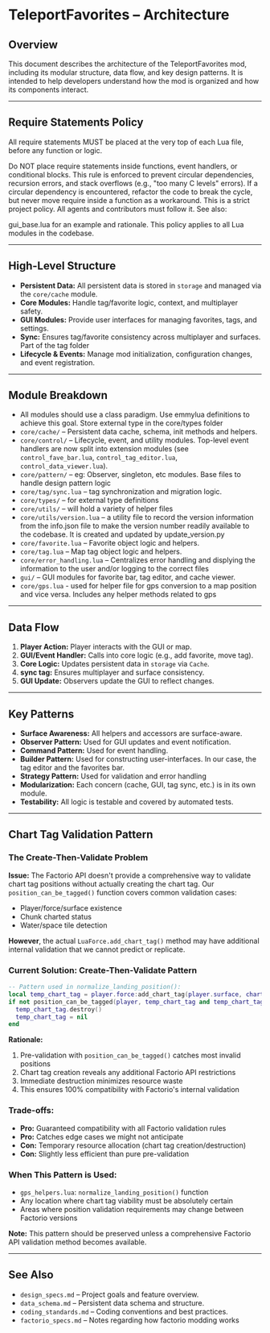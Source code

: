 # TeleportFavorites – Architecture

## Overview
This document describes the architecture of the TeleportFavorites mod, including its modular structure, data flow, and key design patterns. It is intended to help developers understand how the mod is organized and how its components interact.

---

## Require Statements Policy
All require statements MUST be placed at the very top of each Lua file, before any function or logic.

Do NOT place require statements inside functions, event handlers, or conditional blocks.
This rule is enforced to prevent circular dependencies, recursion errors, and stack overflows (e.g., "too many C levels" errors).
If a circular dependency is encountered, refactor the code to break the cycle, but never move require inside a function as a workaround.
This is a strict project policy. All agents and contributors must follow it.
See also:

gui_base.lua for an example and rationale.
This policy applies to all Lua modules in the codebase.

---

## High-Level Structure
- **Persistent Data:** All persistent data is stored in `storage` and managed via the `core/cache` module.
- **Core Modules:** Handle tag/favorite logic, context, and multiplayer safety.
- **GUI Modules:** Provide user interfaces for managing favorites, tags, and settings.
- **Sync:** Ensures tag/favorite consistency across multiplayer and surfaces. Part of the tag folder
- **Lifecycle & Events:** Manage mod initialization, configuration changes, and event registration.

---

## Module Breakdown
- All modules should use a class paradigm. Use emmylua definitions to achieve this goal. Store external type in the core/types folder
- `core/cache/` – Persistent data cache, schema, init methods and helpers.
- `core/control/` – Lifecycle, event, and utility modules. Top-level event handlers are now split into extension modules (see `control_fave_bar.lua`, `control_tag_editor.lua`, `control_data_viewer.lua`).
- `core/pattern/` – eg: Observer, singleton, etc modules. Base files to handle design pattern logic
- `core/tag/sync.lua` – tag synchronization and migration logic.
- `core/types/` – for external type definitions
- `core/utils/` – will hold a variety of helper files
- `core/utils/version.lua` – a utility file to record the version information
    from the info.json file to make the version number readily available
    to the codebase. It is created and updated by update_version.py
- `core/favorite.lua` – Favorite object logic and helpers.
- `core/tag.lua` – Map tag object logic and helpers.
- `core/error_handling.lua` – Centralizes error handling and displying the information to the user and/or logging to the correct files
- `gui/` – GUI modules for favorite bar, tag editor, and cache viewer.
- `core/gps.lua` - used for helper file for gps conversion to a map position and vice versa. Includes any helper methods related to gps

---

## Data Flow
1. **Player Action:** Player interacts with the GUI or map.
2. **GUI/Event Handler:** Calls into core logic (e.g., add favorite, move tag). 
3. **Core Logic:** Updates persistent data in `storage` via `Cache`.
4. **sync tag:** Ensures multiplayer and surface consistency.
5. **GUI Update:** Observers update the GUI to reflect changes.

---

## Key Patterns
- **Surface Awareness:** All helpers and accessors are surface-aware.
- **Observer Pattern:** Used for GUI updates and event notification.
- **Command Pattern:** Used for event handling.
- **Builder Pattern:** Used for constructing user-interfaces. In our case, the tag editor and the favorites bar.
- **Strategy Pattern:** Used for validation and error handling
- **Modularization:** Each concern (cache, GUI, tag sync, etc.) is in its own module.
- **Testability:** All logic is testable and covered by automated tests.

---

## Chart Tag Validation Pattern

### The Create-Then-Validate Problem

**Issue:** The Factorio API doesn't provide a comprehensive way to validate chart tag positions without actually creating the chart tag. Our `position_can_be_tagged()` function covers common validation cases:
- Player/force/surface existence
- Chunk charted status
- Water/space tile detection

**However**, the actual `LuaForce.add_chart_tag()` method may have additional internal validation that we cannot predict or replicate.

### Current Solution: Create-Then-Validate Pattern

```lua
-- Pattern used in normalize_landing_position():
local temp_chart_tag = player.force:add_chart_tag(player.surface, chart_tag_spec)
if not position_can_be_tagged(player, temp_chart_tag and temp_chart_tag.position or nil) then
  temp_chart_tag.destroy()
  temp_chart_tag = nil
end
```

**Rationale:**
1. Pre-validation with `position_can_be_tagged()` catches most invalid positions
2. Chart tag creation reveals any additional Factorio API restrictions
3. Immediate destruction minimizes resource waste
4. This ensures 100% compatibility with Factorio's internal validation

### Trade-offs:
- **Pro:** Guaranteed compatibility with all Factorio validation rules
- **Pro:** Catches edge cases we might not anticipate
- **Con:** Temporary resource allocation (chart tag creation/destruction)
- **Con:** Slightly less efficient than pure pre-validation

### When This Pattern is Used:
- `gps_helpers.lua`: `normalize_landing_position()` function
- Any location where chart tag viability must be absolutely certain
- Areas where position validation requirements may change between Factorio versions

**Note:** This pattern should be preserved unless a comprehensive Factorio API validation method becomes available.

---

## See Also
- `design_specs.md` – Project goals and feature overview.
- `data_schema.md` – Persistent data schema and structure.
- `coding_standards.md` – Coding conventions and best practices.
- `factorio_specs.md` – Notes regarding how factorio modding works
